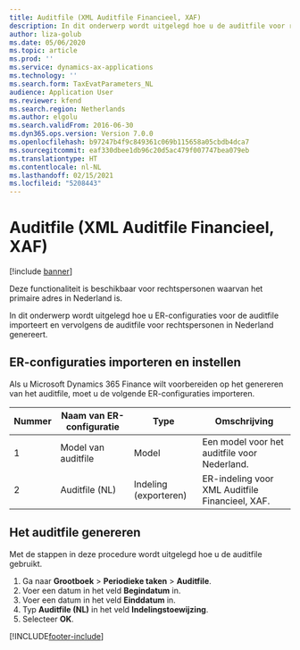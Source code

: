 ```yaml
---
title: Auditfile (XML Auditfile Financieel, XAF)
description: In dit onderwerp wordt uitgelegd hoe u de auditfile voor rechtspersonen in Nederland kunt instellen en genereren.
author: liza-golub
ms.date: 05/06/2020
ms.topic: article
ms.prod: ''
ms.service: dynamics-ax-applications
ms.technology: ''
ms.search.form: TaxEvatParameters_NL
audience: Application User
ms.reviewer: kfend
ms.search.region: Netherlands
ms.author: elgolu
ms.search.validFrom: 2016-06-30
ms.dyn365.ops.version: Version 7.0.0
ms.openlocfilehash: b97247b4f9c849361c069b115658a05cbdb4dca7
ms.sourcegitcommit: eaf330dbee1db96c20d5ac479f007747bea079eb
ms.translationtype: HT
ms.contentlocale: nl-NL
ms.lasthandoff: 02/15/2021
ms.locfileid: "5208443"
---
```

# <a name="audit-file-xml-auditfile-financieel-xaf"></a>Auditfile (XML Auditfile Financieel, XAF)

[!include [banner](../../includes/banner.md)]

Deze functionaliteit is beschikbaar voor rechtspersonen waarvan het primaire adres in Nederland is.

In dit onderwerp wordt uitgelegd hoe u ER-configuraties voor de auditfile importeert en vervolgens de auditfile voor rechtspersonen in Nederland genereert.

## <a name="import-and-set-up-er-configurations"></a>ER-configuraties importeren en instellen

Als u Microsoft Dynamics 365 Finance wilt voorbereiden op het genereren van het auditfile, moet u de volgende ER-configuraties importeren.

| Nummer | Naam van ER-configuratie         | Type                                 | Omschrijving |
|--------|-------------------------------|--------------------------------------|-------------|
| 1      | Model van auditfile              | Model                                | Een model voor het auditfile voor Nederland. |
| 2      | Auditfile (NL)               | Indeling (exporteren)                   | ER-indeling voor XML Auditfile Financieel, XAF. |

## <a name="generate-the-audit-file"></a>Het auditfile genereren

Met de stappen in deze procedure wordt uitgelegd hoe u de auditfile gebruikt.

1. Ga naar **Grootboek** > **Periodieke taken** > **Auditfile**.
2. Voer een datum in het veld **Begindatum** in. 
3. Voer een datum in het veld **Einddatum** in. 
4. Typ **Auditfile (NL)** in het veld **Indelingstoewijzing**.
5. Selecteer **OK**.


[!INCLUDE[footer-include](../../includes/footer-banner.md)]
